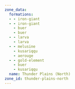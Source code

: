 ```yaml
---
zone_data:
  formations:
  - - iron-giant
  - - iron-giant
    - buer
    - buer
  - - larva
    - larva
  - - melusine
    - kusariqqu
    - aerouge
  - - gold-element
    - buer
    - kusariqqu
  name: Thunder Plains (North)
zone_id: thunder-plains-north
---
```

